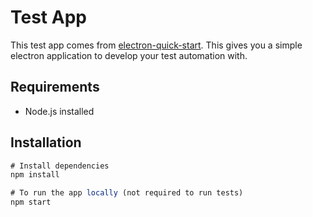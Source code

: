 # Test App
This test app comes from [electron-quick-start](https://github.com/electron/electron-quick-start). This gives you a simple electron application to develop your test automation with. 

## Requirements
- Node.js installed

## Installation
```javascript
# Install dependencies
npm install

# To run the app locally (not required to run tests)
npm start
```